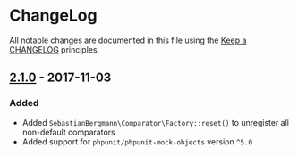 # ChangeLog

All notable changes are documented in this file using the [Keep a CHANGELOG](http://keepachangelog.com/) principles.

## [2.1.0] - 2017-11-03

### Added

* Added `SebastianBergmann\Comparator\Factory::reset()` to unregister all non-default comparators
* Added support for `phpunit/phpunit-mock-objects` version `^5.0`

[2.1.0]: https://github.com/sebastianbergmann/comparator/compare/2.0.2...2.1.0
